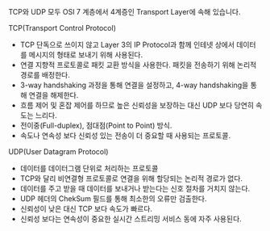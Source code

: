 TCP와 UDP 모두 OSI 7 계층에서 4계증인 Transport Layer에 속해 있습니다.

TCP(Transport Control Protocol)
- TCP 단독으로 쓰이지 않고 Layer 3의 IP Protocol과 함께 인테넷 상에서 데이터를 메시지의 형태로 보내기 위해 사용된다.
- 연결 지향적 프로토콜로 패킷 교환 방식을 사용한다. 패킷을 전송하기 위해 논리적 경로를 배정한다.
- 3-way handshaking 과정을 통해 연결을 설정하고, 4-way handshaking을 통해 연결을 해제한다.
- 흐름 제어 및 혼잡 제어를 하므로 높은 신뢰성을 보장하는 대신 UDP 보다 당연히 속도는 느리다.
- 전이중(Full-duplex), 점대점(Point to Point) 방식.
- 속도나 연속성 보다 신뢰성 있는 전송이 더 중요할 때 사용되는 프로토콜.

UDP(User Datagram Protocol)
- 데이터를 데이터그램 단위로 처리하는 프로토콜
- TCP와 달리 비연결형 프로토콜로 연결을 위해 할당되는 논리적 경로가 없다.
- 데이터를 주고 받을 때 데이터를 보내거나 받는다는 신호 절차를 거치지 않는다.
- UDP 헤더의 ChekSum 필드를 통해 최소한의 오류만 검출한다.
- 신뢰성이 낮은 대신 TCP 보다 속도가 빠르다.
- 신뢰성 보다는 연속성이 중요한 실시간 스트리밍 서비스 동에 자주 사용된다.



